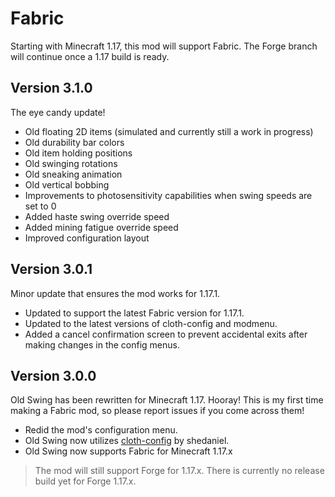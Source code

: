 # Fabric
Starting with Minecraft 1.17, this mod will support Fabric. The Forge branch will continue once a 1.17 build is ready.

## Version 3.1.0
The eye candy update!
- Old floating 2D items (simulated and currently still a work in progress)
- Old durability bar colors
- Old item holding positions
- Old swinging rotations
- Old sneaking animation
- Old vertical bobbing
- Improvements to photosensitivity capabilities when swing speeds are set to 0
- Added haste swing override speed
- Added mining fatigue override speed
- Improved configuration layout

## Version 3.0.1
Minor update that ensures the mod works for 1.17.1.
- Updated to support the latest Fabric version for 1.17.1.
- Updated to the latest versions of cloth-config and modmenu.
- Added a cancel confirmation screen to prevent accidental exits after making changes in the config menus.

## Version 3.0.0
Old Swing has been rewritten for Minecraft 1.17. Hooray! This is my first time making a Fabric mod, so please report issues if you come across them!
- Redid the mod's configuration menu.
- Old Swing now utilizes [cloth-config](https://www.curseforge.com/minecraft/mc-mods/cloth-config) by shedaniel.
- Old Swing now supports Fabric for Minecraft 1.17.x
> The mod will still support Forge for 1.17.x. There is currently no release build yet for Forge 1.17.x.
